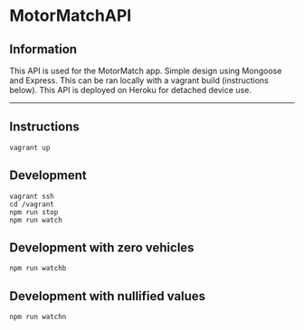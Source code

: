 # MotorMatchAPI

## Information
This API is used for the MotorMatch app.  Simple design using Mongoose and Express.  This can be ran locally with a vagrant build (instructions below).  This API is deployed on Heroku for detached device use.

---

## Instructions

```
vagrant up
```

## Development

```
vagrant ssh
cd /vagrant
npm run stop
npm run watch
```

## Development with zero vehicles

```
npm run watchb
```

## Development with nullified values

```
npm run watchn
```

